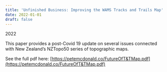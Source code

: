 ```yaml
---
title: 'Unfinished Business: Improving the WAMS Tracks and Trails Map'
date: 2022-01-01
draft: false
---
```

2022

This paper provides a post-Covid 19 update on several issues connected with New Zealand’s NZTopo50 series of topographic maps.

See the full pdf here: [https://petemcdonald.co/FutureOfT&TMap.pdf](https://petemcdonald.co/FutureOfT&TMap.pdf)

